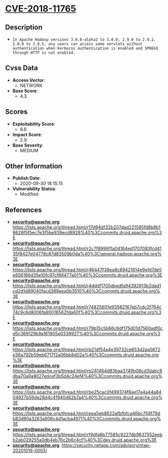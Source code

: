 
# [CVE-2018-11765](https://lists.apache.org/thread.html/r17d94d132b207dad221595fd8b8b18628f5f5ec7e3f5be939ecd8928%40%3Ccommits.druid.apache.org%3E)

## Description

- `In Apache Hadoop versions 3.0.0-alpha2 to 3.0.0, 2.9.0 to 2.9.2, 2.8.0 to 2.8.5, any users can access some servlets without authentication when Kerberos authentication is enabled and SPNEGO through HTTP is not enabled.`

## Cvss Data

- **Access Vector**:
  - NETWORK
- **Base Score**:
  - 4.3

## Scores

- **Exploitability Score**:
  - 8.6
- **Impact Score**:
  - 2.9
- **Base Severity**:
  - MEDIUM

## Other Information

- **Publish Date**:
  - 2020-09-30 18:15:15
- **Vulnerability Status**:
  - Modified

## References

- **security@apache.org**: https://lists.apache.org/thread.html/r17d94d132b207dad221595fd8b8b18628f5f5ec7e3f5be939ecd8928%40%3Ccommits.druid.apache.org%3E
- **security@apache.org**: https://lists.apache.org/thread.html/r2c7f899911a04164ed1707083fcd4135f8427e04778c87d83509b0da%40%3Cgeneral.hadoop.apache.org%3E
- **security@apache.org**: https://lists.apache.org/thread.html/r46447f38ea8c89421614e9efd7de5e656186d35e10fc97cf88477a01%40%3Ccommits.druid.apache.org%3E
- **security@apache.org**: https://lists.apache.org/thread.html/r4dddf1705dbedfa94392913b2dad1cd2d1d89040facd389eea0b3510%40%3Ccommits.druid.apache.org%3E
- **security@apache.org**: https://lists.apache.org/thread.html/r74825601e93582167eb7cdc2f764c74c9c6d8006fa90018562fda60f%40%3Ccommits.druid.apache.org%3E
- **security@apache.org**: https://lists.apache.org/thread.html/r79b15c5b66c6df175d01d7560adf0cd5c369129b9a161905e0339927%40%3Ccommits.druid.apache.org%3E
- **security@apache.org**: https://lists.apache.org/thread.html/rb21df54a4e39732ce653d2aa5672e36a792b59eb6717f2a06bb8d02a%40%3Ccommits.druid.apache.org%3E
- **security@apache.org**: https://lists.apache.org/thread.html/rb241464d83baa3749b08cd3dabc8dba70a9a9027edcef3b5d4c24ef4%40%3Ccommits.druid.apache.org%3E
- **security@apache.org**: https://lists.apache.org/thread.html/rbe25cac0f499374f8ae17a4a44a8404927b56de28d4c41940d82b7a4%40%3Ccommits.druid.apache.org%3E
- **security@apache.org**: https://lists.apache.org/thread.html/reea5eb8622afbfbfca46bc758f79db83d90a3263a906c4d1acba4971%40%3Ccommits.druid.apache.org%3E
- **security@apache.org**: https://lists.apache.org/thread.html/rf9dfa8b77585c9227db9637552eebb2ab029255a0db4eb76c2b6c4cf%40%3Cdev.druid.apache.org%3E
- **security@apache.org**: https://security.netapp.com/advisory/ntap-20201016-0005/

